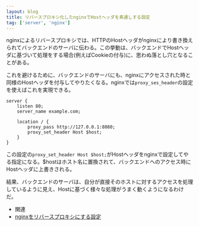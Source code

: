 ```yaml
---
layout: blog
title: リバースプロキシ化したnginxでHostヘッダを素通しする設定
tag: ['server', 'nginx']
---
```





nginxによるリバースプロキシでは、HTTPのHostヘッダがnginxにより書き換えられてバックエンドのサーバに伝わる。この挙動は、バックエンドでHostヘッダに基づいて処理をする場合(例えばCookieの付与)に、思わぬ落とし穴となることがある。

これを避けるために、バックエンドのサーバにも、nginxにアクセスされた時と同様のHostヘッダを付与してやりたくなる。nginxでは`proxy_ses_header`の設定を使えばこれを実現できる。

~~~~
server {
	listen 80;
	server_name example.com;

	location / {
		proxy_pass http://127.0.0.1:8080;
		proxy_set_header Host $host;
	}
}
~~~~

この設定の`proxy_set_header Host $host;`がHostヘッダをnginxで設定してやる指定になる。$hostはホスト名に置換されて、バックエンドへのアクセス時にHostヘッダに上書きされる。

結果、バックエンドのサーバは、自分が直接そのホストに対するアクセスを処理しているように見え、Hostに基づく様々な処理がうまく動くようになるわけだ。

- 関連
 - [nginxをリバースプロキシにする設定](/2013/10/11/nginx-reverse-proxy.html)
